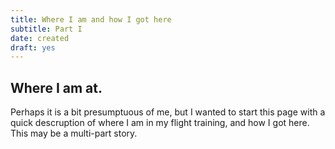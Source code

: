 ```yaml
---
title: Where I am and how I got here
subtitle: Part I
date: created
draft: yes
---
```

## Where I am at. 

Perhaps it is a bit presumptuous of me, but I wanted to start this page with a quick descruption of where I am in my flight training, and how I got here. This may be a multi-part story. 